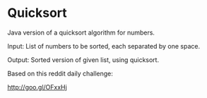 Quicksort
=========

Java version of a quicksort algorithm for numbers.

Input: List of numbers to be sorted, each separated by one space.

Output: Sorted version of given list, using quicksort.

Based on this reddit daily challenge:

http://goo.gl/OFxxHj
